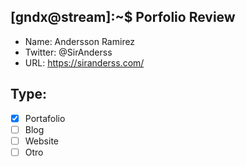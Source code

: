 ## [gndx@stream]:~$ Porfolio Review

- Name: Andersson Ramirez
- Twitter: @SirAnderss
- URL: https://siranderss.com/

## Type:
  - [x] Portafolio
  - [ ] Blog
  - [ ] Website
  - [ ] Otro
